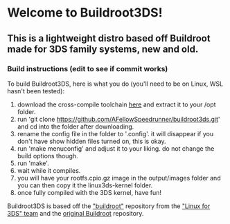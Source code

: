 # Welcome to Buildroot3DS! 
## This is a lightweight distro based off Buildroot made for 3DS family systems, new and old.


### Build instructions (edit to see if commit works)
To build Buildroot3DS, here is what you do (you'll need to be on Linux, WSL hasn't been tested):

1) download the cross-compile toolchain [here](https://toolchains.bootlin.com/downloads/releases/toolchains/armv6-eabihf/tarballs/armv6-eabihf--glibc--bleeding-edge-2023.11-1.tar.bz2) and extract it to your /opt folder.
1) run 'git clone https://github.com/AFellowSpeedrunner/buildroot3ds.git' and cd into the folder after downloading.
2) rename the config file in the folder to '.config'. it will disappear if you don't have show hidden files turned on, this is okay.
3) run 'make menuconfig' and adjust it to your liking. do not change the build options though.
5) run 'make'.
6) wait while it compiles.
7) you will have your rootfs.cpio.gz image in the output/images folder and you can then copy it the linux3ds-kernel folder.
8) once fully compiled with the 3DS kernel, have fun!


Buildroot3DS is based off the ["buildroot"](https://github.com/linux-3ds/buildroot) repository from the ["Linux for 3DS" team](https://github.com/linux-3ds) and the [original Buildroot](https://github.com/buildroot/buildroot) repository.
